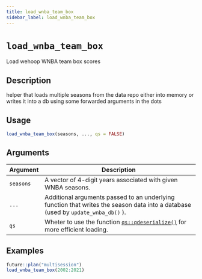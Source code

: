 ```yaml
---
title: load_wnba_team_box
sidebar_label: load_wnba_team_box
---
```

# `load_wnba_team_box`

Load wehoop WNBA team box scores


## Description

helper that loads multiple seasons from the data repo either into memory
 or writes it into a db using some forwarded arguments in the dots


## Usage

```r
load_wnba_team_box(seasons, ..., qs = FALSE)
```


## Arguments

Argument      |Description
------------- |----------------
`seasons`     |     A vector of 4-digit years associated with given WNBA seasons.
`...`     |     Additional arguments passed to an underlying function that writes the season data into a database (used by `update_wnba_db()` ).
`qs`     |     Wheter to use the function [`qs::qdeserialize()`](#qs::qdeserialize()) for more efficient loading.


## Examples

```r
future::plan("multisession")
load_wnba_team_box(2002:2021)
```


